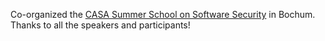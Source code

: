 Co-organized the [CASA Summer School on Software Security](https://casa.rub.de/en/events/casa-summer-school) in Bochum. Thanks to all the speakers and participants!